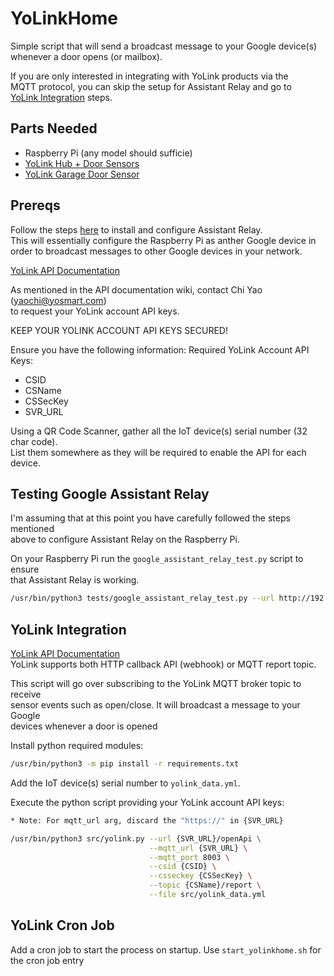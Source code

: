 # YoLinkHome

Simple script that will send a broadcast message to your Google device(s)<br/>
whenever a door opens (or mailbox).

If you are only interested in integrating with YoLink products via the <br/>
MQTT protocol, you can skip the setup for Assistant Relay and go to <br/>
[YoLink Integration](#yolink-integration) steps.

## Parts Needed
 - Raspberry Pi (any model should sufficie)
 - [YoLink Hub + Door Sensors](https://www.amazon.com/gp/product/B084X9D9HY/ref=ppx_yo_dt_b_asin_title_o04_s00?ie=UTF8&psc=1)
 - [YoLink Garage Door Sensor](https://www.amazon.com/gp/product/B07Z7QQV8K/ref=ppx_yo_dt_b_search_asin_title?ie=UTF8&psc=1)

## Prereqs

Follow the steps [here](https://assistantrelay.com/docs/getting-started/installation) to install and configure Assistant Relay.<br/>
This will essentially configure the Raspberry Pi as anther Google device in<br/>
order to broadcast messages to other Google devices in your network.

[YoLink API Documentation](http://www.yosmart.com/doc/lorahomeapi/#/YLAS/?id=quickstart)

As mentioned in the API documentation wiki, contact Chi Yao (yaochi@yosmart.com)<br/>
to request your YoLink account API keys.

KEEP YOUR YOLINK ACCOUNT API KEYS SECURED!

Ensure you have the following information:
Required YoLink Account API Keys:
 - CSID 
 - CSName
 - CSSecKey
 - SVR_URL

Using a QR Code Scanner, gather all the IoT device(s) serial number (32 char code).<br/>
List them somewhere as they will be required to enable the API for each device.

## Testing Google Assistant Relay

I'm assuming that at this point you have carefully followed the steps mentioned<br/>
above to configure Assistant Relay on the Raspberry Pi.

On your Raspberry Pi run the `google_assistant_relay_test.py` script to ensure<br/>
that Assistant Relay is working.

```bash
/usr/bin/python3 tests/google_assistant_relay_test.py --url http://192.168.1.199:3000/assistant --user bob
```

## YoLink Integration

[YoLink API Documentation](http://www.yosmart.com/doc/lorahomeapi/#/YLAS/?id=quickstart)<br/>
YoLink supports both HTTP callback API (webhook) or MQTT report topic.

This script will go over subscribing to the YoLink MQTT broker topic to receive<br/>
sensor events such as open/close. It will broadcast a message to your Google<br/>
devices whenever a door is opened

Install python required modules:
```bash
/usr/bin/python3 -m pip install -r requirements.txt
```

Add the IoT device(s) serial number to `yolink_data.yml`.

Execute the python script providing your YoLink account API keys:

```bash
* Note: For mqtt_url arg, discard the "https://" in {SVR_URL}

/usr/bin/python3 src/yolink.py --url {SVR_URL}/openApi \
                               --mqtt_url {SVR_URL} \
                               --mqtt_port 8003 \
                               --csid {CSID} \
                               --csseckey {CSSecKey} \
                               --topic {CSName}/report \
                               --file src/yolink_data.yml
```

## YoLink Cron Job

Add a cron job to start the process on startup. Use `start_yolinkhome.sh` for the cron job entry